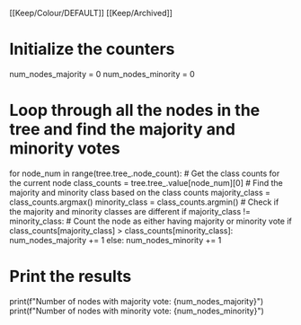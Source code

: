 [[Keep/Colour/DEFAULT]] [[Keep/Archived]] 

# Initialize the counters
num_nodes_majority = 0
num_nodes_minority = 0

# Loop through all the nodes in the tree and find the majority and minority votes
for node_num in range(tree.tree_.node_count):
    # Get the class counts for the current node
    class_counts = tree.tree_.value[node_num][0]
    # Find the majority and minority class based on the class counts
    majority_class = class_counts.argmax()
    minority_class = class_counts.argmin()
    # Check if the majority and minority classes are different
    if majority_class != minority_class:
        # Count the node as either having majority or minority vote
        if class_counts[majority_class] > class_counts[minority_class]:
            num_nodes_majority += 1
        else:
            num_nodes_minority += 1

# Print the results
print(f"Number of nodes with majority vote: {num_nodes_majority}")
print(f"Number of nodes with minority vote: {num_nodes_minority}")
